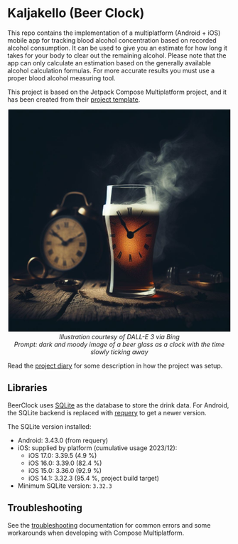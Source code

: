 # Kaljakello (Beer Clock)

This repo contains the implementation of a multiplatform (Android + iOS)
mobile app for tracking blood alcohol concentration based on recorded
alcohol consumption. It can be used to give you an estimate for how long
it takes for your body to clear out the remaining alcohol. Please note
that the app can only calculate an estimation based on the generally
available alcohol calculation formulas. For more accurate results you
must use a proper blood alcohol measuring tool.

This project is based on the Jetpack Compose Multiplatform project, and
it has been created from their
[project template](https://github.com/JetBrains/compose-multiplatform-template).

<p align="center" width="100%">
<img src="beertime.jpeg" alt="Beer time" width="500" /><br />
<i>Illustration courtesy of DALL-E 3 via Bing<br />
Prompt: dark and moody image of a beer glass as a clock with the time slowly ticking away</i>
</p>

Read the [project diary](./diary/README.md) for some description in
how the project was setup.

## Libraries

BeerClock uses [SQLite](https://www.sqlite.org/index.html) as the database
to store the drink data. For Android, the SQLite backend is replaced with
[requery](https://github.com/requery/requery) to get a newer version.

The SQLite version installed:

- Android: 3.43.0 (from requery)
- iOS: supplied by platform (cumulative usage 2023/12):
    - iOS 17.0: 3.39.5 (4.9 %)
    - iOS 16.0: 3.39.0 (82.4 %)
    - iOS 15.0: 3.36.0 (92.9 %)
    - iOS 14.1: 3.32.3 (95.4 %, project build target)
- Minimum SQLite version: `3.32.3`

## Troubleshooting

See the [troubleshooting](./diary/Troubleshooting.md) documentation for
common errors and some workarounds when developing with Compose
Multiplatform.
